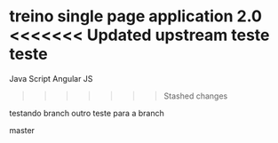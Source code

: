 treino single page application 2.0
<<<<<<< Updated upstream
teste
teste
=======
Java Script
Angular JS
>>>>>>> Stashed changes


testando branch
outro teste para a branch

master
